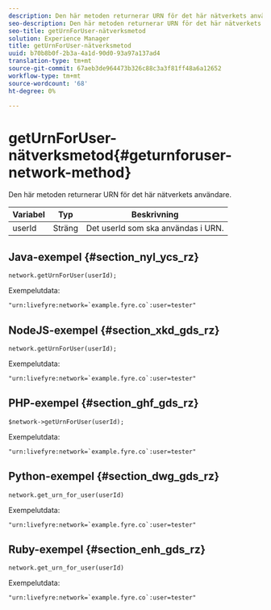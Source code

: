 ```yaml
---
description: Den här metoden returnerar URN för det här nätverkets användare.
seo-description: Den här metoden returnerar URN för det här nätverkets användare.
seo-title: getUrnForUser-nätverksmetod
solution: Experience Manager
title: getUrnForUser-nätverksmetod
uuid: b70b8b0f-2b3a-4a1d-90d0-93a97a137ad4
translation-type: tm+mt
source-git-commit: 67aeb3de964473b326c88c3a3f81ff48a6a12652
workflow-type: tm+mt
source-wordcount: '68'
ht-degree: 0%

---
```



# getUrnForUser-nätverksmetod{#geturnforuser-network-method}

Den här metoden returnerar URN för det här nätverkets användare.

| Variabel | Typ | Beskrivning |
|--- |--- |--- |
| userId | Sträng | Det userId som ska användas i URN. |

## Java-exempel {#section_nyl_ycs_rz}

```
network.getUrnForUser(userId);
```

Exempelutdata:

```
"urn:livefyre:network=`example.fyre.co`:user=tester" 
```

## NodeJS-exempel {#section_xkd_gds_rz}

```
network.getUrnForUser(userId);
```

Exempelutdata:

```
"urn:livefyre:network=`example.fyre.co`:user=tester" 
```

## PHP-exempel {#section_ghf_gds_rz}

```
$network->getUrnForUser(userId); 
```

Exempelutdata:

```
"urn:livefyre:network=`example.fyre.co`:user=tester" 
```

## Python-exempel {#section_dwg_gds_rz}

```
network.get_urn_for_user(userId) 
```

Exempelutdata:

```
"urn:livefyre:network=`example.fyre.co`:user=tester" 
```

## Ruby-exempel {#section_enh_gds_rz}

```
network.get_urn_for_user(userId) 
```

Exempelutdata:

```
"urn:livefyre:network=`example.fyre.co`:user=tester" 
```
